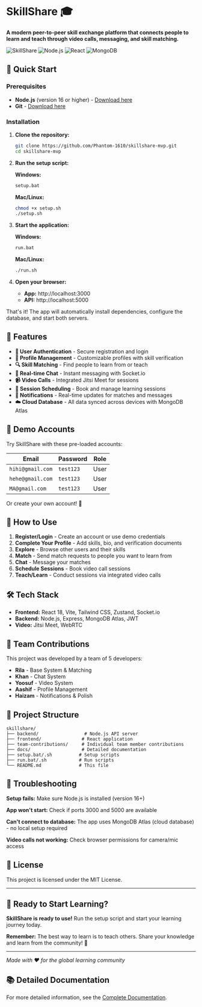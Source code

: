 # SkillShare 🎓

**A modern peer-to-peer skill exchange platform that connects people to learn and teach through video calls, messaging, and skill matching.**

![SkillShare](https://img.shields.io/badge/Status-Production%20Ready-brightgreen)
![Node.js](https://img.shields.io/badge/Node.js-18+-green)
![React](https://img.shields.io/badge/React-18+-blue)
![MongoDB](https://img.shields.io/badge/MongoDB-Atlas-green)

## 🚀 Quick Start

### Prerequisites
- **Node.js** (version 16 or higher) - [Download here](https://nodejs.org/)
- **Git** - [Download here](https://git-scm.com/)

### Installation

1. **Clone the repository:**
   ```bash
   git clone https://github.com/Phantom-1610/skillshare-mvp.git
   cd skillshare-mvp
   ```

2. **Run the setup script:**
   
   **Windows:**
   ```bash
   setup.bat
   ```
   
   **Mac/Linux:**
   ```bash
   chmod +x setup.sh
   ./setup.sh
   ```

3. **Start the application:**
   
   **Windows:**
   ```bash
   run.bat
   ```
   
   **Mac/Linux:**
   ```bash
   ./run.sh
   ```

4. **Open your browser:**
   - **App:** http://localhost:3000
   - **API:** http://localhost:5000

That's it! The app will automatically install dependencies, configure the database, and start both servers.

## 🎯 Features

- **🔐 User Authentication** - Secure registration and login
- **👤 Profile Management** - Customizable profiles with skill verification
- **🔍 Skill Matching** - Find people to learn from or teach
- **💬 Real-time Chat** - Instant messaging with Socket.io
- **📹 Video Calls** - Integrated Jitsi Meet for sessions
- **📅 Session Scheduling** - Book and manage learning sessions
- **🔔 Notifications** - Real-time updates for matches and messages
- **☁️ Cloud Database** - All data synced across devices with MongoDB Atlas

## 🔐 Demo Accounts

Try SkillShare with these pre-loaded accounts:

| Email | Password | Role |
|-------|----------|------|
| `hihi@gmail.com` | `test123` | User |
| `hehe@gmail.com` | `test123` | User |
| `MA@gmail.com` | `test123` | User |

Or create your own account! 🎉

## 📱 How to Use

1. **Register/Login** - Create an account or use demo credentials
2. **Complete Your Profile** - Add skills, bio, and verification documents
3. **Explore** - Browse other users and their skills
4. **Match** - Send match requests to people you want to learn from
5. **Chat** - Message your matches
6. **Schedule Sessions** - Book video call sessions
7. **Teach/Learn** - Conduct sessions via integrated video calls

## 🛠️ Tech Stack

- **Frontend:** React 18, Vite, Tailwind CSS, Zustand, Socket.io
- **Backend:** Node.js, Express, MongoDB Atlas, JWT
- **Video:** Jitsi Meet, WebRTC

## 👥 Team Contributions

This project was developed by a team of 5 developers:

- **Rila** - Base System & Matching
- **Khan** - Chat System  
- **Yoosuf** - Video System
- **Aashif** - Profile Management
- **Haizam** - Notifications & Polish

## 📁 Project Structure

```
skillshare/
├── backend/                 # Node.js API server
├── frontend/               # React application
├── team-contributions/     # Individual team member contributions
├── docs/                   # Detailed documentation
├── setup.bat/.sh          # Setup scripts
├── run.bat/.sh            # Run scripts
└── README.md              # This file
```

## 🔧 Troubleshooting

**Setup fails:** Make sure Node.js is installed (version 16+)

**App won't start:** Check if ports 3000 and 5000 are available

**Can't connect to database:** The app uses MongoDB Atlas (cloud database) - no local setup required

**Video calls not working:** Check browser permissions for camera/mic access

## 📄 License

This project is licensed under the MIT License.

---

## 🎉 Ready to Start Learning?

**SkillShare is ready to use!** Run the setup script and start your learning journey today.

**Remember:** The best way to learn is to teach others. Share your knowledge and learn from the community! 🌟

---

*Made with ❤️ for the global learning community*

## 📚 Detailed Documentation

For more detailed information, see the [Complete Documentation](docs/README.md).
